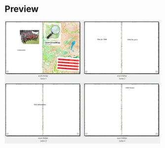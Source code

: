 # Preview

<p align="center">
  <img src="preview_austria_folder.png?raw=true" alt="Preview Image" />
</p>
